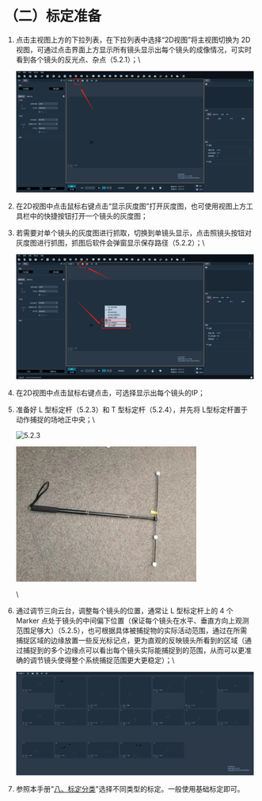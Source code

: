 # （二）标定准备

1.  点击主视图上方的下拉列表，在下拉列表中选择“2D视图”将主视图切换为 2D 视图，可通过点击界面上方显示所有镜头显示出每个镜头的成像情况，可实时看到各个镜头的反光点、杂点（5.2.1）；\


    ![5.2.1](<../.gitbook/assets/2 (7).png>)
2. 在2D视图中点击鼠标右键点击“显示灰度图”打开灰度图，也可使用视图上方工具栏中的快捷按钮打开一个镜头的灰度图；
3.  若需要对单个镜头的灰度图进行抓取，切换到单镜头显示，点击照镜头按钮对灰度图进行抓图，抓图后软件会弹窗显示保存路径（5.2.2）；\


    ![5.2.2](<../.gitbook/assets/3 (7).png>)
4. 在2D视图中点击鼠标右键点击，可选择显示出每个镜头的IP；
5.  准备好 L 型标定杆（5.2.3）和 T 型标定杆（5.2.4），并先将 L型标定杆置于动作捕捉的场地正中央；\


    ![5.2.3
    ](<../.gitbook/assets/4 (9).png>)

    ![5.2.4](<../.gitbook/assets/5 (8).png>)

    \

6.  通过调节三向云台，调整每个镜头的位置，通常让 L 型标定杆上的 4 个Marker 点处于镜头的中间偏下位置（保证每个镜头在水平、垂直方向上观测范围足够大）（5.2.5），也可根据具体被捕捉物的实际活动范围，通过在所需捕捉区域的边缘放置一些反光标记点，更为直观的反映镜头所看到的区域（通过捕捉到的多个边缘点可以看出每个镜头实际能捕捉到的范围，从而可以更准确的调节镜头使得整个系统捕捉范围更大更稳定）；\


    ![5.2.5](<../.gitbook/assets/6 (7).png>)
7. 参照本手册"[八、标定分类](../ba-biao-ding-fen-lei/)"选择不同类型的标定。一般使用基础标定即可。



